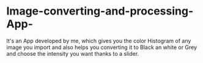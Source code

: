 # Image-converting-and-processing-App-
It's an App developed by me, which gives you the color Histogram of any image you import and also helps you converting it to Black an white or Grey and choose the intensity you want thanks to a slider.
